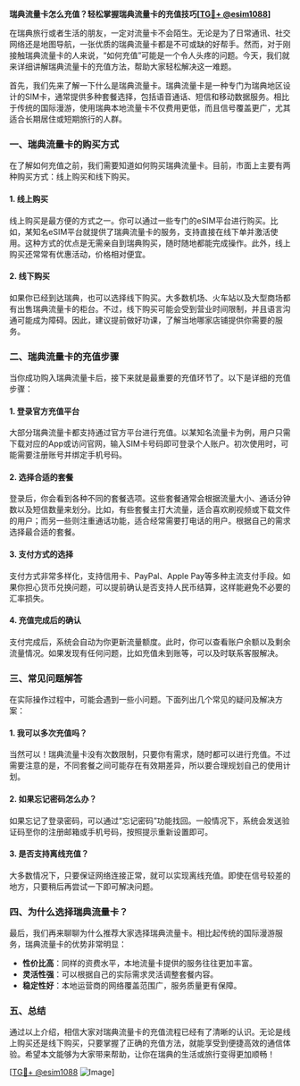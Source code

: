 **瑞典流量卡怎么充值？轻松掌握瑞典流量卡的充值技巧[[TG💪+ @esim1088](https://t.me/s/esim1088)]**

在瑞典旅行或者生活的朋友，一定对流量卡不会陌生。无论是为了日常通讯、社交网络还是地图导航，一张优质的瑞典流量卡都是不可或缺的好帮手。然而，对于刚接触瑞典流量卡的人来说，“如何充值”可能是一个令人头疼的问题。今天，我们就来详细讲解瑞典流量卡的充值方法，帮助大家轻松解决这一难题。

首先，我们先来了解一下什么是瑞典流量卡。瑞典流量卡是一种专门为瑞典地区设计的SIM卡，通常提供多种套餐选择，包括语音通话、短信和移动数据服务。相比于传统的国际漫游，使用瑞典本地流量卡不仅费用更低，而且信号覆盖更广，尤其适合长期居住或短期旅行的人群。

### **一、瑞典流量卡的购买方式**

在了解如何充值之前，我们需要知道如何购买瑞典流量卡。目前，市面上主要有两种购买方式：线上购买和线下购买。

#### **1. 线上购买**
线上购买是最方便的方式之一。你可以通过一些专门的eSIM平台进行购买。比如，某知名eSIM平台就提供了瑞典流量卡的服务，支持直接在线下单并激活使用。这种方式的优点是无需亲自到瑞典购买，随时随地都能完成操作。此外，线上购买还常常有优惠活动，价格相对便宜。

#### **2. 线下购买**
如果你已经到达瑞典，也可以选择线下购买。大多数机场、火车站以及大型商场都有出售瑞典流量卡的柜台。不过，线下购买可能会受到营业时间限制，并且语言沟通可能成为障碍。因此，建议提前做好功课，了解当地哪家店铺提供你需要的服务。

### **二、瑞典流量卡的充值步骤**

当你成功购入瑞典流量卡后，接下来就是最重要的充值环节了。以下是详细的充值步骤：

#### **1. 登录官方充值平台**
大部分瑞典流量卡都支持通过官方平台进行充值。以某知名流量卡为例，用户只需下载对应的App或访问官网，输入SIM卡号码即可登录个人账户。初次使用时，可能需要注册账号并绑定手机号码。

#### **2. 选择合适的套餐**
登录后，你会看到各种不同的套餐选项。这些套餐通常会根据流量大小、通话分钟数以及短信数量来划分。比如，有些套餐主打大流量，适合喜欢刷视频或下载文件的用户；而另一些则注重通话功能，适合经常需要打电话的用户。根据自己的需求选择最合适的套餐。

#### **3. 支付方式的选择**
支付方式非常多样化，支持信用卡、PayPal、Apple Pay等多种主流支付手段。如果你担心货币兑换问题，可以提前确认是否支持人民币结算，这样能避免不必要的汇率损失。

#### **4. 充值完成后的确认**
支付完成后，系统会自动为你更新流量额度。此时，你可以查看账户余额以及剩余流量情况。如果发现有任何问题，比如充值未到账等，可以及时联系客服解决。

### **三、常见问题解答**

在实际操作过程中，可能会遇到一些小问题。下面列出几个常见的疑问及解决方案：

#### **1. 我可以多次充值吗？**
当然可以！瑞典流量卡没有次数限制，只要你有需求，随时都可以进行充值。不过需要注意的是，不同套餐之间可能存在有效期差异，所以要合理规划自己的使用计划。

#### **2. 如果忘记密码怎么办？**
如果忘记了登录密码，可以通过“忘记密码”功能找回。一般情况下，系统会发送验证码至你的注册邮箱或手机号码，按照提示重新设置即可。

#### **3. 是否支持离线充值？**
大多数情况下，只要保证网络连接正常，就可以实现离线充值。即使在信号较差的地方，只要稍后再尝试一下即可解决问题。

### **四、为什么选择瑞典流量卡？**

最后，我们再来聊聊为什么推荐大家选择瑞典流量卡。相比起传统的国际漫游服务，瑞典流量卡的优势非常明显：

- **性价比高**：同样的资费水平，本地流量卡提供的服务往往更加丰富。
- **灵活性强**：可以根据自己的实际需求灵活调整套餐内容。
- **稳定性好**：本地运营商的网络覆盖范围广，服务质量更有保障。

### **五、总结**

通过以上介绍，相信大家对瑞典流量卡的充值流程已经有了清晰的认识。无论是线上购买还是线下购买，只要掌握了正确的充值方法，就能享受到便捷高效的通信体验。希望本文能够为大家带来帮助，让你在瑞典的生活或旅行变得更加顺畅！

[[TG💪+ @esim1088](https://t.me/s/esim1088) ![Image](https://i.postimg.cc/4NQfJmqS/Snipaste-2025-05-13-00-14-12.png)]